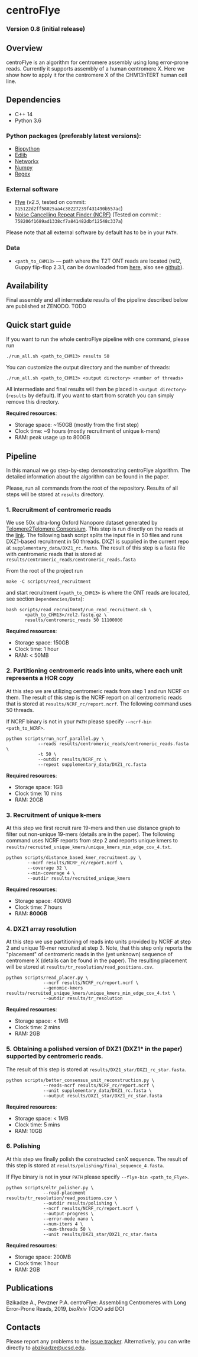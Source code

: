# centroFlye

### Version 0.8 (initial release)
## Overview
centroFlye is an algorithm for centromere assembly using long error-prone reads.
Currently it supports assembly of a human centromere X.
Here we show how to apply it for the centromere X of the CHM13hTERT human cell line.


## Dependencies

+ C++ 14
+ Python 3.6

### Python packages (preferably latest versions):
+ [Biopython](https://pypi.org/project/biopython/)
+ [Edlib](https://pypi.org/project/edlib/)
+ [Networkx](https://pypi.org/project/networkx/)
+ [Numpy](https://pypi.org/project/numpy/)
+ [Regex](https://pypi.org/project/regex/)

### External software
+ [Flye](https://github.com/fenderglass/Flye) (*v2.5*, tested on commit: `315122d2ff58025aa4c38227239f431490b557ac`)
+ [Noise Cancelling Repeat Finder (NCRF)](https://github.com/makovalab-psu/NoiseCancellingRepeatFinder) (Tested on commit : `758206f1689ad1338cf7a841482dbf12548c337a`)

Please note that all external software by default has to be in your `PATH`.

### Data
+ `<path_to_CHM13>` — path where the T2T ONT reads are located (rel2, Guppy flip-flop 2.3.1, can be downloaded from [here](https://s3.amazonaws.com/nanopore-human-wgs/chm13/nanopore/rel2/rel2.fastq.gz), also see [github](https://github.com/nanopore-wgs-consortium/CHM13)).

## Availability
Final assembly and all intermediate results of the pipeline described below are published at ZENODO. TODO

## Quick start guide

If you want to run the whole centroFlye pipeline with one command, please run
```
./run_all.sh <path_to_CHM13> results 50
```
You can customize the output directory and the number of threads:
```
./run_all.sh <path_to_CHM13> <output directory> <number of threads>
```
All intermediate and final results will then be placed in `<output directory>` (`results` by default).
If you want to start from scratch you can simply remove this directory.

**Required resources**:
+ Storage space: ~150GB (mostly from the first step)
+ Clock time: ~9 hours (mostly recruitment of unique k-mers)
+ RAM: peak usage up to 800GB



## Pipeline
In this manual we go step-by-step demonstrating centroFlye algorithm.
The detailed information about the algorithm can be found in the paper.

Please, run all commands from the root of the repository.
Results of all steps will be stored at `results` directory.

### 1. Recruitment of centromeric reads

We use 50x ultra-long Oxford Nanopore dataset generated by [Telomere2Telomere Consorsium](https://github.com/nanopore-wgs-consortium/CHM13). 
This step is run directly on the reads at the [link](https://s3.amazonaws.com/nanopore-human-wgs/chm13/nanopore/rel2/rel2.fastq.gz).
The following bash script splits the input file in 50 files and runs DXZ1-based recruitment in 50 threads.
DXZ1 is supplied in the current repo at ``supplementary_data/DXZ1_rc.fasta``.
The result of this step is a fasta file with centromeric reads that is stored at `results/centromeric_reads/centromeric_reads.fasta`

From the root of the project run 
```
make -C scripts/read_recruitment
```
and start recruitment (`<path_to_CHM13>` is where the ONT reads are located, see section `Dependencies/Data`):
```
bash scripts/read_recruitment/run_read_recruitment.sh \
       <path_to_CHM13>/rel2.fastq.gz \
       results/centromeric_reads 50 11100000
```
**Required resources**:
+ Storage space: 150GB
+ Clock time: 1 hour
+ RAM: < 50MB

### 2. Partitioning centromeric reads into units, where each unit represents a HOR copy
At this step we are utilizing centromeric reads from step 1 and run NCRF on them.
The result of this step is the NCRF report on all centromeric reads that is stored at `results/NCRF_rc/report.ncrf`.
The following command uses 50 threads.

If NCRF binary is not in your `PATH` please specify `--ncrf-bin <path_to_NCRF>`.
```
python scripts/run_ncrf_parallel.py \
            --reads results/centromeric_reads/centromeric_reads.fasta \
            -t 50 \
            --outdir results/NCRF_rc \
            --repeat supplementary_data/DXZ1_rc.fasta
```
**Required resources**:
+ Storage space: 1GB
+ Clock time: 10 mins
+ RAM: 20GB

### 3. Recruitment of unique k-mers
At this step we first recruit rare 19-mers and then use distance graph to filter out non-unique 19-mers (details are in the paper).
The following command uses NCRF reports from step 2 and reports unique kmers to `results/recruited_unique_kmers/unique_kmers_min_edge_cov_4.txt`.

```
python scripts/distance_based_kmer_recruitment.py \
        --ncrf results/NCRF_rc/report.ncrf \
        --coverage 32 \
        --min-coverage 4 \
        --outdir results/recruited_unique_kmers
```
**Required resources**:
+ Storage space: 400MB
+ Clock time: 7 hours
+ RAM: **800GB**

### 4. DXZ1 array resolution
At this step we use partitioning of reads into units provided by NCRF at step 2 and unique 19-mer recruited at step 3.
Note, that this step only reports the "placement" of centromeric reads in the (yet unknown) sequence of centromere X (details can be found in the paper).
The resulting placement will be stored at ``results/tr_resolution/read_positions.csv``.

```
python scripts/read_placer.py \
              --ncrf results/NCRF_rc/report.ncrf \
              --genomic-kmers results/recruited_unique_kmers/unique_kmers_min_edge_cov_4.txt \
              --outdir results/tr_resolution
```
**Required resources**:
+ Storage space: < 1MB
+ Clock time: 2 mins
+ RAM: 2GB

### 5. Obtaining a polished version of DXZ1 (DXZ1* in the paper) supported by centromeric reads.
The result of this step is stored at  `results/DXZ1_star/DXZ1_rc_star.fasta`.

```
python scripts/better_consensus_unit_reconstruction.py \
              --reads-ncrf results/NCRF_rc/report.ncrf \
              --unit supplementary_data/DXZ1_rc.fasta \
              --output results/DXZ1_star/DXZ1_rc_star.fasta
```
**Required resources**:
+ Storage space: < 1MB
+ Clock time: 5 mins
+ RAM: 10GB

### 6. Polishing
At this step we finally polish the constructed cenX sequence.
The result of this step is stored at `results/polishing/final_sequence_4.fasta`.

If Flye binary is not in your `PATH` please specify `--flye-bin <path_to_Flye>`.
```
python scripts/eltr_polisher.py \
              --read-placement results/tr_resolution/read_positions.csv \
              --outdir results/polishing \
              --ncrf results/NCRF_rc/report.ncrf \
              --output-progress \
              --error-mode nano \
              --num-iters 4 \
              --num-threads 50 \
              --unit results/DXZ1_star/DXZ1_rc_star.fasta
```
**Required resources**:
+ Storage space: 200MB
+ Clock time: 1 hour
+ RAM: 2GB


## Publications
Bzikadze A., Pevzner P.A. centroFlye: Assembling Centromeres with Long Error-Prone Reads, 2019, *bioRxiv* TODO add DOI

## Contacts
Please report any problems to the [issue tracker](https://github.com/seryrzu/centroFlye/issues).
Alternatively, you can write directly to [abzikadze@ucsd.edu](mailto:abzikadze@ucsd.edu).
